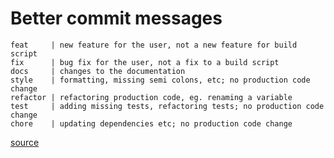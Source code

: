 # Better commit messages

	feat     | new feature for the user, not a new feature for build script
	fix      | bug fix for the user, not a fix to a build script
	docs     | changes to the documentation
	style    | formatting, missing semi colons, etc; no production code change
	refactor | refactoring production code, eg. renaming a variable
	test     | adding missing tests, refactoring tests; no production code change
	chore    | updating dependencies etc; no production code change

[source](https://seesparkbox.com/foundry/semantic_commit_messages)
